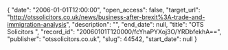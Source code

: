 {
  "date": "2006-01-01T12:00:00", 
  "open_access": false, 
  "target_url": "http://otssolicitors.co.uk/news/business-after-brexit%3A-trade-and-immigration-analysis", 
  "description": "", 
  "end_date": null, 
  "title": "OTS Solicitors ", 
  "record_id": "20060101T120000/fcYhaPYXoj3O/YRDbfekhA==", 
  "publisher": "otssolicitors.co.uk", 
  "slug": 44542, 
  "start_date": null
}

